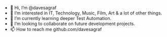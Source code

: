 - 👋 Hi, I’m @davesagraf
- 👀 I’m interested in IT, Technology, Music, Film, Art & a lot of other things.
- 🌱 I’m currently learning deeper Test Automation.
- 💞️ I’m looking to collaborate on future development projects.
- 📫 How to reach me github.com/davesagraf

<!---
davesagraf/davesagraf is a ✨ special ✨ repository because its `README.md` (this file) appears on your GitHub profile.
You can click the Preview link to take a look at your changes.
--->
